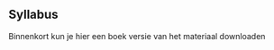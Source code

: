 ## Syllabus


Binnenkort kun je hier een boek versie van het materiaal downloaden 


<!--
kun je [hier](https://das.proglab.nl/course/00%20Informatie/40%20Syllabus/DASBoek.pdf)
vinden. Deze website is niet het hele jaar online, het beste kun je hem dus alvast even downloaden en bewaren. -->